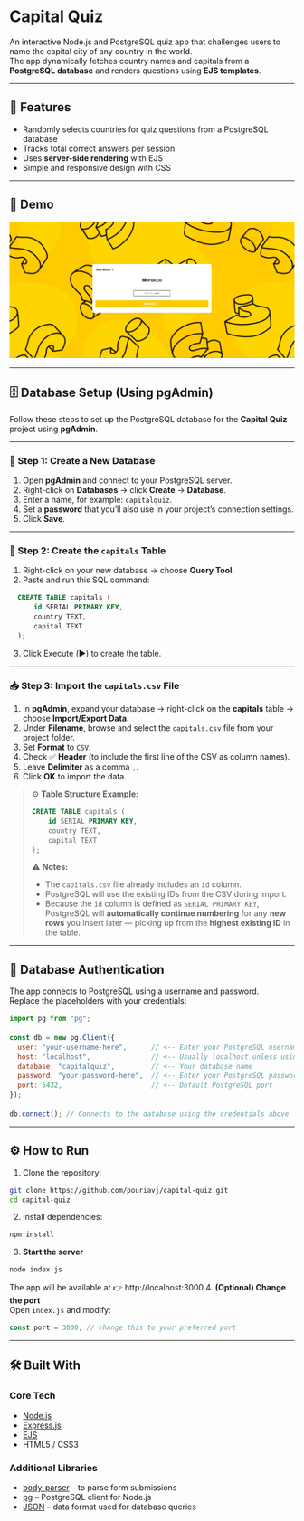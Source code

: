 # Capital Quiz

An interactive Node.js and PostgreSQL quiz app that challenges users to name the capital city of any country in the world.  
The app dynamically fetches country names and capitals from a **PostgreSQL database** and renders questions using **EJS templates**.

---

## 🚀 Features

- Randomly selects countries for quiz questions from a PostgreSQL database  
- Tracks total correct answers per session  
- Uses **server-side rendering** with EJS  
- Simple and responsive design with CSS  

---
## 📸 Demo

![Capital Quiz Demo](./capitalQuiz.jpg)  


---

## 🗄️ Database Setup (Using pgAdmin)

Follow these steps to set up the PostgreSQL database for the **Capital Quiz** project using **pgAdmin**.

---

### 🧩 Step 1: Create a New Database
1. Open **pgAdmin** and connect to your PostgreSQL server.  
2. Right-click on **Databases** → click **Create** → **Database**.  
3. Enter a name, for example: `capitalquiz`.  
4. Set a **password** that you’ll also use in your project’s connection settings.  
5. Click **Save**.

---

### 🧱 Step 2: Create the `capitals` Table
1. Right-click on your new database → choose **Query Tool**.  
2. Paste and run this SQL command:
 ```sql
   CREATE TABLE capitals (
       id SERIAL PRIMARY KEY,
       country TEXT,
       capital TEXT
   );
 ```
3. Click Execute (▶️) to create the table.
---
### 📥 Step 3: Import the `capitals.csv` File

1. In **pgAdmin**, expand your database → right-click on the **capitals** table → choose **Import/Export Data**.  
2. Under **Filename**, browse and select the `capitals.csv` file from your project folder.  
3. Set **Format** to `CSV`.  
4. Check ✅ **Header** (to include the first line of the CSV as column names).  
5. Leave **Delimiter** as a comma `,`.  
6. Click **OK** to import the data.

> ⚙️ **Table Structure Example:**
> ```sql
> CREATE TABLE capitals (
>     id SERIAL PRIMARY KEY,
>     country TEXT,
>     capital TEXT
> );
> ```
>
> ⚠️ **Notes:**
> - The `capitals.csv` file already includes an `id` column.  
> - PostgreSQL will use the existing IDs from the CSV during import.  
> - Because the `id` column is defined as `SERIAL PRIMARY KEY`, PostgreSQL will **automatically continue numbering** for any **new rows** you insert later — picking up from the **highest existing ID** in the table.

---
## 🔑 Database Authentication

The app connects to PostgreSQL using a username and password.  
Replace the placeholders with your credentials:

```js
import pg from "pg";

const db = new pg.Client({
  user: "your-username-here",      // <-- Enter your PostgreSQL username here
  host: "localhost",               // <-- Usually localhost unless using a remote DB
  database: "capitalquiz",         // <-- Your database name
  password: "your-password-here",  // <-- Enter your PostgreSQL password here
  port: 5432,                      // <-- Default PostgreSQL port
});

db.connect(); // Connects to the database using the credentials above
```
---

## ⚙️ How to Run

1. Clone the repository:
```bash
git clone https://github.com/pouriavj/capital-quiz.git
cd capital-quiz
```
2. Install dependencies:
```bash
npm install
```
3. **Start the server**
```bash
node index.js
```
The app will be available at 👉 http://localhost:3000
4. **(Optional) Change the port**<br/>
Open `index.js` and modify:
```javascript
const port = 3000; // change this to your preferred port
```
---
## 🛠️ Built With

### Core Tech
- [Node.js](https://nodejs.org/)  
- [Express.js](https://expressjs.com/)  
- [EJS](https://ejs.co/)  
- HTML5 / CSS3  

### Additional Libraries
- [body-parser](https://www.npmjs.com/package/body-parser) – to parse form submissions  
- [pg](https://www.npmjs.com/package/pg) – PostgreSQL client for Node.js  
- [JSON](https://www.json.org/json-en.html) – data format used for database queries  




